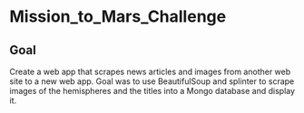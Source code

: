 # Mission_to_Mars_Challenge

## Goal 
Create a web app that scrapes news articles and images from another web site to a new web app. Goal was to use BeautifulSoup and splinter to scrape images of the hemispheres and the titles into a Mongo database and display it.
